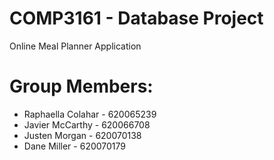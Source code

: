 # COMP3161 - Database Project
Online Meal Planner Application

# Group Members:

- Raphaella Colahar - 620065239
- Javier McCarthy - 620066708
- Justen Morgan - 620070138
- Dane Miller - 620070179
